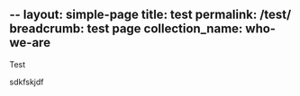 --
layout: simple-page
title: test
permalink: /test/
breadcrumb: test page
collection_name: who-we-are
---
Test

sdkfskjdf

<!-- test.yml --> 

